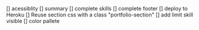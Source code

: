 [] acessiblity
[] summary
[] complete skills
[] complete footer
[] deploy to Heroku
[] Reuse section css with a class "portfolio-section"
[] add limit skill visible
[] color pallete

